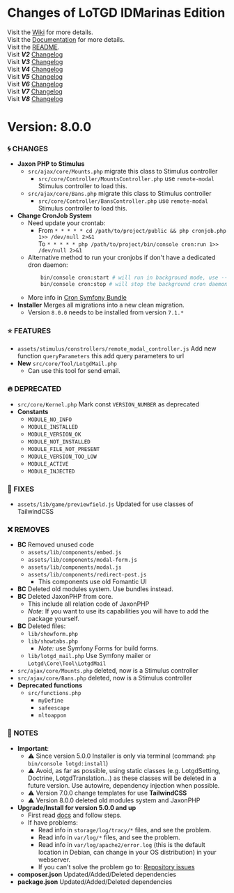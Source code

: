 # Changes of LoTGD IDMarinas Edition

Visit the [Wiki](https://github.com/idmarinas/lotgd-game/wiki) for more details.  
Visit the [Documentation](https://idmarinas.github.io/lotgd-game/) for more details.  
Visit the [README](https://github.com/idmarinas/lotgd-game/blob/migration/README.md).  
Visit **_V2_** [Changelog](https://github.com/idmarinas/lotgd-game/blob/migration/CHANGELOG-V2.md)  
Visit **_V3_** [Changelog](https://github.com/idmarinas/lotgd-game/blob/migration/CHANGELOG-V3.md)  
Visit **_V4_** [Changelog](https://github.com/idmarinas/lotgd-game/blob/migration/CHANGELOG-V4.md)  
Visit **_V5_** [Changelog](https://github.com/idmarinas/lotgd-game/blob/migration/CHANGELOG-V5.md)  
Visit **_V6_** [Changelog](https://github.com/idmarinas/lotgd-game/blob/migration/CHANGELOG-V6.md)  
Visit **_V7_** [Changelog](https://github.com/idmarinas/lotgd-game/blob/migration/CHANGELOG-V7.md)  
Visit **_V8_** [Changelog](https://github.com/idmarinas/lotgd-game/blob/migration/CHANGELOG-V8.md)  

# Version: 8.0.0

### :cyclone: CHANGES

-   **Jaxon PHP to Stimulus**
    -   `src/ajax/core/Mounts.php` migrate this class to Stimulus controller
        -   `src/core/Controller/MountsController.php` use `remote-modal` Stimulus controller to load this.
    -   `src/ajax/core/Bans.php` migrate this class to Stimulus controller
        -   `src/core/Controller/BansController.php` use `remote-modal` Stimulus controller to load this.
-   **Change CronJob System**
    -   Need update your crontab:
        -   From `* * * * * cd /path/to/project/public && php cronjob.php 1>> /dev/null 2>&1`  
            To `* * * * * php /path/to/project/bin/console cron:run 1>> /dev/null 2>&1`
    -   Alternative method to run your cronjobs if don't have a dedicated dron daemon:
        ```bash
            bin/console cron:start # will run in background mode, use --blocking to run in foreground
            bin/console cron:stop # will stop the background cron daemon
        ```
    -   More info in [Cron Symfony Bundle](https://github.com/Cron/Symfony-Bundle)
-   **Installer** Merges all migrations into a new clean migration.
    -   Version `8.0.0` needs to be installed from version `7.1.*`

### :star: FEATURES

-   `assets/stimulus/constrollers/remote_modal_controller.js` Add new function `queryParameters` this add query parameters to url
-   **New** `src/core/Tool/LotgdMail.php`
    -   Can use this tool for send email.

### :fire: DEPRECATED

-   `src/core/Kernel.php` Mark const `VERSION_NUMBER` as deprecated
-   **Constants**
    -   `MODULE_NO_INFO`
    -   `MODULE_INSTALLED`
    -   `MODULE_VERSION_OK`
    -   `MODULE_NOT_INSTALLED`
    -   `MODULE_FILE_NOT_PRESENT`
    -   `MODULE_VERSION_TOO_LOW`
    -   `MODULE_ACTIVE`
    -   `MODULE_INJECTED`

### :wrench: FIXES

-   `assets/lib/game/previewfield.js` Updated for use classes of TailwindCSS

### :x: REMOVES

-   **BC** Removed unused code
    -  `assets/lib/components/embed.js`
    -  `assets/lib/components/modal-form.js`
    -  `assets/lib/components/modal.js`
    -  `assets/lib/components/redirect-post.js`
       -  This components use old Fomantic UI
-   **BC** Deleted old modules system. Use bundles instead.
-   **BC** Deleted JaxonPHP from core.
    -   This include all relation code of JaxonPHP
    -   *Note:* If you want to use its capabilities you will have to add the package yourself.
-   **BC** Deleted files:
    -   `lib/showform.php`
    -   `lib/showtabs.php`
        -  *Note:* use Symfony Forms for build forms.
    -   `lib/lotgd_mail.php` Use Symfony mailer or `Lotgd\Core\Tool\LotgdMail`
-   `src/ajax/core/Mounts.php` deleted, now is a Stimulus controller
-   `src/ajax/core/Bans.php` deleted, now is a Stimulus controller
-   **Deprecated functions**
    -   `src/functions.php`
        -   `myDefine`
        -   `safeescape`
        -   `nltoappon`

### :notebook: NOTES

-   **Important**:
    -   :warning: Since version 5.0.0 Installer is only via terminal (command: `php bin/console lotgd:install`)
    -   :warning: Avoid, as far as possible, using static classes (e.g. LotgdSetting, Doctrine, LotgdTranslation...) as these classes will be deleted in a future version. Use autowire, dependency injection when possible.
    -   :warning: Version 7.0.0 change templates for use **TailwindCSS**
    -   :warning: Version 8.0.0 deleted old modules system and JaxonPHP
-   **Upgrade/Install for version 5.0.0 and up**
    -   First read [docs](https://github.com/idmarinas/lotgd-game/wiki/Skeleton) and follow steps.
    -   If have problems:
        -   Read info in `storage/log/tracy/*` files, and see the problem.
        -   Read info in `var/log/*` files, and see the problem.
        -   Read info in `var/log/apache2/error.log` (this is the default location in Debian, can change in your OS distribution) in your webserver.
        -   If you can't solve the problem go to: [Repository issues](https://github.com/idmarinas/lotgd-game/issues)
-   **composer.json** Updated/Added/Deleted dependencies
-   **package.json** Updated/Added/Deleted dependencies
